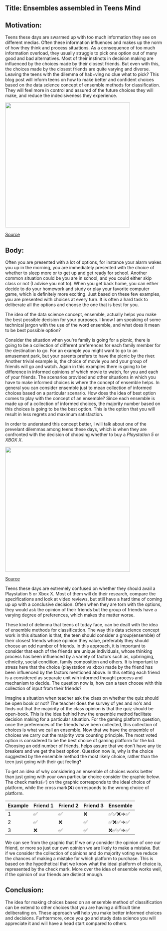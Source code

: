**Title:** Ensembles assembled in Teens Mind
-----------------------------------------------------------------------------------------------------------------------------------------------

**Motivation:**
-----------------------------------------------------------------------------------------------------------------------------------------------

Teens these days are swarmed up with too much information they see on different medias. Often these information influences and makes up the norm of how they think and process situations.  As a consequence of too much information overload, they usually struggle to pick one option out of many good and bad alternatives. Most of their instincts in decision making are influenced by the choices made by their closest friends. But even with this, the choices made by the closest friends are quite varying and diverse. Leaving the teens with the dilemma of hab=ving no clue what to pick? This blog post will inform teens on how to make better and confident choices based on the data science concept of ensemble methods for classification. They will feel more in control and assured of the future choices they will make, and reduce the indecisiveness they experience.

<img src="http://meritcd.com/blogs/wp-content/uploads/2014/04/Decision-Making.jpg" width="400" height="400">

[Source](http://meritcd.com/blogs/improve-your-decision-making-improve-your-leadership-2/)


**Body:**
-----------------------------------------------------------------------------------------------------------------------------------------------

Often you are presented with a lot of options, for instance your alarm wakes you up in the morning, you are immediately presented with the choice of whether to sleep more or to get up and get ready for school. Another common situation could be you are in school, and you could either skip class or not (I advise you not to). When you get back home, you can either decide to do your homework and study or play your favorite computer game, which is definitely more exciting. Just based on these few examples, you are presented with choices at every turn. It is often a hard task to deliberate all the options and choose the one that is best for you.

The idea of the data science concept, ensemble, actually helps you make the best possible decision for your purposes. I know I am speaking of some technical jargon with the use of the word ensemble, and what does it mean to be best possible option? 

Consider the situation when you're family is going for a picnic, there is going to be a collection of different preferences for each family member for the destination to go. For an example you might want to go to an amusement park, but your parents prefers to have the picnic by the river. Another trivial example is, the choice of movie you and your group of friends will go and watch. Again in this examples there is going to be difference in informed opinions of which movie to watch, for you and each of your friends. The scenarios provided and other situations in which you have to make informed choices is where the concept of ensemble helps. In general you can consider ensemble just to  mean collection of informed choices based on a particular scenario. How does the idea of best option comes to play with the concept of an ensemble? Since each ensemble is made up of a collection of informed choices, the majority number based on this choices is going to be the best option. This is the option that you will result in less regrets and maximum satisfaction.


In order to understand this concept better, I will talk about one of the prevelant dilemmas among teens these days, which is when they are confronted with the decision of choosing whether to buy a *Playstation 5* or *XBOX X*.


<img src="https://www.essentiallysports.com/which-one-to-buy-xbox-series-x-vs-playstation-5-microsoft-sony-esports-news-2020/" width="400" height="400">

[Source](https://www.essentiallysports.com/which-one-to-buy-xbox-series-x-vs-playstation-5-microsoft-sony-esports-news-2020/)


Teens these days are extremely confused on whether they should avail a Playstation 5 or Xbox X. Most of them will do their research, compare the specifications and look at video reviews, but still have a hard time of coming up up with a conclusive decision. Often when they are torn with the options, they would ask the opinion of their friends but the group of friends have a varying degree of preferences, which makes the matter worse.

These kind of delimma that teens of today face, can be dealt with the idea of ensemble methods for classification. The way this data science concept work in this situation is that, the teen should consider a group(ensemble) of their closest friends whose opinion they value, preferably they should choose an odd number of friends. In this approach, it is important to consider that each of the friends are unique individuals, whose thinking process has been influenced by a variety of factors such as, upbringing, ethnicity, social condition, family composition and others. It is important to stress here that the choice (playstation vs xbox) made by the friend has been influenced by the factors mentioned above. In this setting each friend is a considered as separate unit wih informed thought process and mechanism to decide. The question now is, how can a teen choose with this collection of input from their friends?


Imagine a situation when teacher ask the class on whether the quiz should be open book or not? The teacher does the survey of yes and no's and finds out that the majoirity of the class opinion is that the quiz should be open-book. This is the idea behind how the ensemble method facilitate decision making for a particular situation. For the gaming platform question, once the preferences of the friends have been collected, this collection of choices is what we call an ensemble. Now that we have the ensemble of choices we carry out the majority vote counting principle. The most voted option is considered to be the best choice of gaming platform for the kid. Choosing an odd number of friends, helps assure that we don't have any tie breakers and we get the best option. Question now is, why is the choice suggested by the ensemble method the most likely choice, rather than the teen just going with their gut feeling?

To get an idea of why considering an ensemble of choices works better than just going with your own particular choice consider the graphic below. The check marks(✅) on the graphic corresponds to the ideal choice of platform, while the cross mark(❌) corresponds to the wrong choice of platform.

| Example | Friend 1    | Friend 2   |  Friend 3  | Ensemble |
|--------|--------|--------|---------|---------------|
|  1     | ✅    |   ✅    | ❌     | ✅✅❌=>✅  |
|  2     | ✅    |   ❌    | ✅     | ✅❌✅=>✅  |
|  3     | ❌    |   ✅    | ✅     | ❌✅✅=>✅  |

We can see from the graphic that If we only consider the opinion of one our friend, or more so just our own opinion we are likely to make a mistake. But if we consider the collection of opinions and do majority voting we reduce the chances of making a mistake for which platform to purchase. This is based on the hypothetical that we know what the ideal platform of choice is, represented by the check mark. More over the idea of ensemble works well, if the opinion of our friends are distinct enough.

**Conclusion:**
-----------------------------------------------------------------------------------------------------------

The idea for  making choices based on an ensemble method of classification can be extend to other choices that you are having a difficult time deliberating on. These approach will help you make better informed choices and decisions. Furhtermore, once you go and study data science you will appreciate it and will have a head start compared to others.

